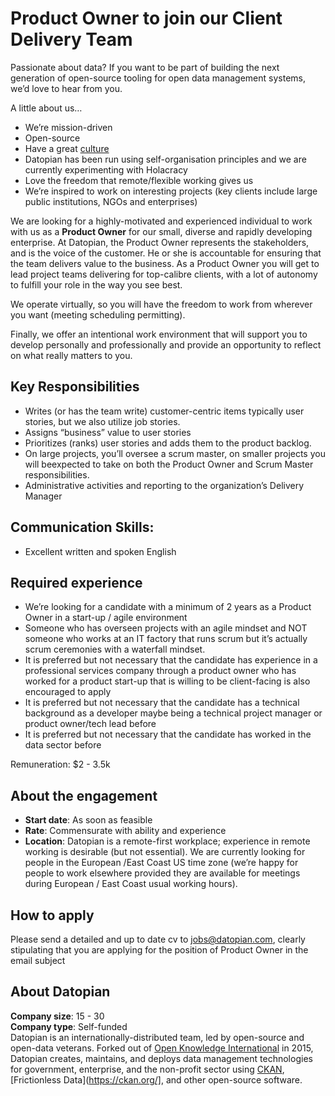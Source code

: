 # Product Owner to join our Client Delivery Team 
Passionate about data? If you want to be part of building the next generation of open-source tooling for open data management systems, we’d love to hear from you.

A little about us… 
* We’re mission-driven 
* Open-source
* Have a great [culture](https://playbook.datopian.com/culture/)
* Datopian has been run using self-organisation principles and we are currently experimenting with Holacracy
* Love the freedom that remote/flexible working gives us
* We’re inspired to work on interesting projects (key clients include large public institutions, NGOs and enterprises)

We are looking for a highly-motivated and experienced individual to work with us as a **Product Owner** for our small, diverse and rapidly developing enterprise.
At Datopian, the Product Owner represents the stakeholders, and is the voice of the customer. He or she is accountable for ensuring that the team delivers value to the business. As a Product Owner you will get to lead project teams delivering for top-calibre clients, with a lot of autonomy to fulfill your role in the way you see best.

We operate virtually, so you will have the freedom to work from wherever you want (meeting scheduling permitting).

Finally, we offer an intentional work environment that will support you to develop personally and professionally and provide an opportunity to reflect on what really matters to you. 

## Key Responsibilities
* Writes (or has the team write) customer-centric items typically user stories, but we also utilize job stories.
* Assigns “business” value to user stories 
* Prioritizes (ranks) user stories and adds them to the product backlog.
* On large projects, you’ll oversee a scrum master, on smaller projects you will beexpected to take on both the Product Owner and Scrum Master responsibilities.  
* Administrative activities and reporting to the organization’s Delivery Manager

## Communication Skills:
* Excellent written and spoken English

## Required experience
* We’re looking for a candidate with a minimum of 2 years as a Product Owner  in a start-up / agile environment 
* Someone who has overseen projects with an agile mindset and NOT someone who works at an IT factory that runs scrum but it’s actually scrum ceremonies with a waterfall mindset. 
* It is preferred but not necessary that the candidate has experience in a professional services company through a product owner who has worked for a product start-up that is willing to be client-facing is also encouraged to apply  
* It is preferred but not necessary that the candidate has a technical background as a developer maybe being a technical project manager or product owner/tech lead before
* It is preferred but not necessary that the candidate has worked in the data sector before

Remuneration: $2 - 3.5k

## About the engagement
* **Start date**: As soon as feasible
* **Rate**: Commensurate with ability and experience
* **Location**: Datopian is a remote-first workplace; experience in remote working is desirable (but not essential). We are currently looking for people in the European /East Coast US time zone (we’re happy for people to work elsewhere provided they are available for meetings during European / East Coast usual working hours).

## How to apply
Please send a detailed and up to date cv to jobs@datopian.com, clearly stipulating that you are applying for the position of Product Owner in the email subject

## About Datopian  
**Company size**: 15 - 30  
**Company type**: Self-funded  
Datopian is an internationally-distributed team, led by open-source and open-data veterans. Forked out of [Open Knowledge International](https://okfn.org/) in 2015, Datopian creates, maintains, and deploys data management technologies for government, enterprise, and the non-profit sector using [CKAN](https://ckan.org/), [Frictionless Data](https://ckan.org/], and other open-source software. 
